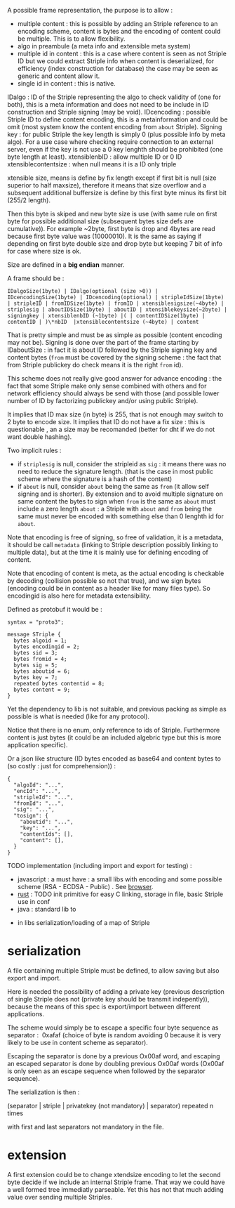 
A possible frame representation, the purpose is to allow :
  - multiple content : this is possible by adding an Striple reference to an encoding scheme, content is bytes and the encoding of content could be multiple. This is to allow flexibility.
  - algo in preambule (a meta info and extensible meta system)
  - multiple id in content : this is a case where content is seen as not Striple ID but we could extract Striple info when content is deserialized, for efficiency (index construction for database) the case may be seen as generic and content allow it.
  - single id in content : this is native.

IDalgo : ID of the Striple representing the algo to check validity of (one for both), this is a meta information and does not need to be include in ID construction and Striple signing (may be void).
IDcencoding : possible Striple ID to define content encoding, this is a metainformation and could be omit (most system know the content encoding from `about` Striple).
Signing key : for public Striple the key length is simply 0 (plus possible info by meta algo). For a use case where checking require connection to an external server, even if the key is not use a 0 key lenghth should be prohibited (one byte length at least).
xtensiblenbID : allow multiple ID or 0 ID
xtensiblecontentsize : when null means it is a ID only triple

xtensible size, means is define by fix length except if first bit is null (size superior to half maxsize), therefore it means that size overflow and a subsequent additional buffersize is define by this first byte minus its first bit (255/2 length).

Then this byte is skiped and new byte size is use (with same rule on first byte for possible additional size (subsequent bytes size defs are cumulative)).
For example ~2byte, first byte is drop and 4bytes are read because first byte value was (10000010).
It is the same as saying if depending on first byte double size and drop byte but keeping 7 bit of info for case where size is ok.

Size are defined in a **big endian** manner.

A frame should be :

```
IDalgoSize(1byte) | IDalgo(optional (size >0)) | IDcencodingSize(1byte) | IDcencoding(optional) | stripleIdSize(1byte) | stripleID | fromIDSize(1byte) | fromID | xtensiblesigsize(~4byte) | striplesig | aboutIDSize(1byte) | aboutID | xtensiblekeysize(~2byte) | signingkey | xtensiblenbID (~1byte) |( | contentIDSize(1byte) | contentID | )\*nbID  |xtensiblecontentsize (~4byte) | content
```

That is pretty simple and must be as simple as possible (content encoding may not be).
Signing is done over the part of the frame starting by IDaboutSize : in fact it is about ID followed by the Striple signing key and content bytes (`from` must be covered by the signing scheme : the fact that from Striple publickey do check means it is the right `from` id).

This scheme does not really give good answer for advance encoding : the fact that some Striple make only sense combined with others and for network efficiency should always be send with those (and possible lower number of ID by factorizing publickey and/or using public Striple).

It implies that ID max size (in byte) is 255, that is not enough may switch to 2 byte to encode size.
It implies that ID do not have a fix size : this is questionable , an a size may be recomanded (better for dht if we do not want double hashing).

Two implicit rules : 
  - if `striplesig` is null, consider the stripleid as `sig` : it means there was no need to reduce the signature length. (that is the case in most public scheme where the signature is a hash of the content)
  - if `about` is null, consider `about` being the same as `from` (it allow self signing and is shorter). By extension and to avoid multiple signature on same content the bytes to sign when `from` is the same as `about` must include a zero length `about` : a Striple with `about` and `from` being the same must never be encoded with something else than 0 lenghth id for `about`. 

Note that encoding is free of signing, so free of validation, it is a metadata, it should be call `metadata` (linking to Striple description possibly linking to multiple data), but at the time it is mainly use for defining encoding of content.

Note that encoding of content is meta, as the actual encoding is checkable by decoding (collision possible so not that true), and we sign bytes (encoding could be in content as a header like for many files type). So encodingid is also here for metadata extensibility.

Defined as protobuf it would be :
```
syntax = "proto3";

message STriple {
  bytes algoid = 1;
  bytes encodingid = 2;
  bytes sid = 3;
  bytes fromid = 4;
  bytes sig = 5;
  bytes aboutid = 6;
  bytes key = 7;
  repeated bytes contentid = 8;
  bytes content = 9;
}
```
Yet the dependency to lib is not suitable, and previous packing as simple as possible is what is needed (like for any protocol).


Notice that there is no enum, only reference to ids of Striple. Furthermore content is just bytes (it could be an included algebric type but this is more application specific).

Or a json like structure (ID bytes encoded as base64 and content bytes to (so costly : just for comprehension)) :
```
{
  "algoId": "...",
  "encId": "...",
  "stripleId": "...",
  "fromId": "...",
  "sig": "...",
  "tosign": {
    "aboutid": "...",
    "key": "...",
    "contentIds": [],
    "content": [],
  }
}
```

TODO implementation (including import and export for testing) : 
- javascript : a must have : a small libs with encoding and some possible scheme (RSA - ECDSA - Public) . See [browser](./browser.md).
- [rust](https://github.com/cheme/rust-striple) : TODO init primitive for easy C linking, storage in file, basic Striple use in conf
- java : standard lib to
+ in libs serialization/loading of a map of Striple


# serialization

A file containing multiple Striple must be defined, to allow saving but also export and import.

Here is needed the possibility of adding a private key (previous description of single Striple does not (private key should be transmit indepently)), because the means of this spec is export/import between different applications.

The scheme would simply be to escape a specific four byte sequence as separator : 
0xafaf  (choice of byte is random avoiding 0 because it is very likely to be use in content scheme as separator).

Escaping the separator is done by a previous Ox00af word, and escaping an escaped separator is done by doubling previous Ox00af words (Ox00af is only seen as an escape sequence when followed by the separator sequence). 

The serialization is then :

(separator | striple | privatekey (not mandatory) | separator) repeated n times

with first and last separators not mandatory in the file.

# extension

A first extension could be to change xtendsize encoding to let the second byte decide if we include an internal Striple frame. That way we could have a well formed tree immediatly parseable. Yet this has not that much adding value over sending multiple Striples.

